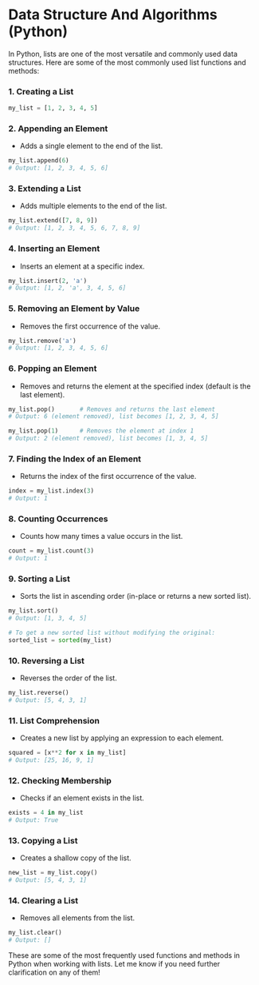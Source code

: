 # Data Structure And Algorithms (Python)
In Python, lists are one of the most versatile and commonly used data structures. Here are some of the most commonly used list functions and methods:

### 1. **Creating a List**

```python
my_list = [1, 2, 3, 4, 5]

```

### 2. **Appending an Element**

- Adds a single element to the end of the list.

```python
my_list.append(6)
# Output: [1, 2, 3, 4, 5, 6]

```

### 3. **Extending a List**

- Adds multiple elements to the end of the list.

```python
my_list.extend([7, 8, 9])
# Output: [1, 2, 3, 4, 5, 6, 7, 8, 9]

```

### 4. **Inserting an Element**

- Inserts an element at a specific index.

```python
my_list.insert(2, 'a')
# Output: [1, 2, 'a', 3, 4, 5, 6]

```

### 5. **Removing an Element by Value**

- Removes the first occurrence of the value.

```python
my_list.remove('a')
# Output: [1, 2, 3, 4, 5, 6]

```

### 6. **Popping an Element**

- Removes and returns the element at the specified index (default is the last element).

```python
my_list.pop()       # Removes and returns the last element
# Output: 6 (element removed), list becomes [1, 2, 3, 4, 5]

my_list.pop(1)      # Removes the element at index 1
# Output: 2 (element removed), list becomes [1, 3, 4, 5]

```

### 7. **Finding the Index of an Element**

- Returns the index of the first occurrence of the value.

```python
index = my_list.index(3)
# Output: 1

```

### 8. **Counting Occurrences**

- Counts how many times a value occurs in the list.

```python
count = my_list.count(3)
# Output: 1

```

### 9. **Sorting a List**

- Sorts the list in ascending order (in-place or returns a new sorted list).

```python
my_list.sort()
# Output: [1, 3, 4, 5]

# To get a new sorted list without modifying the original:
sorted_list = sorted(my_list)

```

### 10. **Reversing a List**

- Reverses the order of the list.

```python
my_list.reverse()
# Output: [5, 4, 3, 1]

```

### 11. **List Comprehension**

- Creates a new list by applying an expression to each element.

```python
squared = [x**2 for x in my_list]
# Output: [25, 16, 9, 1]

```

### 12. **Checking Membership**

- Checks if an element exists in the list.

```python
exists = 4 in my_list
# Output: True

```

### 13. **Copying a List**

- Creates a shallow copy of the list.

```python
new_list = my_list.copy()
# Output: [5, 4, 3, 1]

```

### 14. **Clearing a List**

- Removes all elements from the list.

```python
my_list.clear()
# Output: []

```

These are some of the most frequently used functions and methods in Python when working with lists. Let me know if you need further clarification on any of them!
